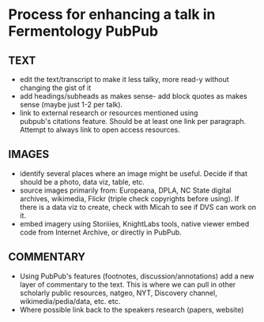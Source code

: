 Process for enhancing a talk in Fermentology PubPub
===

TEXT
---
- edit the text/transcript to make it less talky, more read-y without changing the gist of it
- add headings/subheads as makes sense- add block quotes as makes sense (maybe just 1-2 per talk). 
- link to external research or resources mentioned using pubpub's citations feature. Should be at least one link per paragraph. Attempt to always link to open access resources. 

IMAGES
---
- identify several places where an image might be useful. Decide if that should be a photo, data viz, table, etc.
- source images primarily from: Europeana, DPLA, NC State digital archives, wikimedia, Flickr (triple check copyrights before using). If there is a data viz to create, check with Micah to see if DVS can work on it. 
- embed imagery using Storiiies, KnightLabs tools, native viewer embed code from Internet Archive, or directly in PubPub.

COMMENTARY
---
- Using PubPub's features (footnotes, discussion/annotations) add a new layer of commentary to the text. This is where we can pull in other scholarly public resources, natgeo, NYT, Discovery channel, wikimedia/pedia/data, etc. etc.
- Where possible link back to the speakers research (papers, website)
